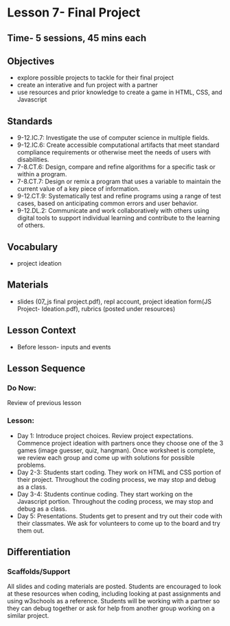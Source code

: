 # Lesson 7- Final Project
## Time- 5 sessions, 45 mins each

## Objectives
* explore possible projects to tackle for their final project
* create an interative and fun project with a partner
* use resources and prior knowledge to create a game in HTML, CSS, and Javascript

## Standards
* 9-12.IC.7: Investigate the use of computer science in multiple fields.
* 9-12.IC.6: Create accessible computational artifacts that meet standard compliance requirements or otherwise meet the needs of users with disabilities.
* 7-8.CT.6: Design, compare and refine algorithms for a specific task or within a program.
* 7-8.CT.7: Design or remix a program that uses a variable to maintain the current value of a key piece of information.
* 9-12.CT.9: Systematically test and refine programs using a range of test cases, based on anticipating common errors and user behavior.
* 9-12.DL.2: Communicate and work collaboratively with others using digital tools to support individual learning and contribute to the learning of others.

## Vocabulary
  * project ideation
  
## Materials
  * slides (07_js final project.pdf), repl account, project ideation form(JS Project- Ideation.pdf), rubrics (posted under resources)

## Lesson Context
* Before lesson- inputs and events

## Lesson Sequence
### Do Now:
Review of previous lesson
### Lesson:
* Day 1: Introduce project choices. Review project expectations. Commence project ideation with partners once they choose one of the 3 games (image guesser, quiz, hangman). Once worksheet is complete, we review each group and come up with solutions for possible problems.
* Day 2-3: Students start coding. They work on HTML and CSS portion of their project. Throughout the coding process, we may stop and debug as a class.
* Day 3-4: Students continue coding. They start working on the Javascript portion. Throughout the coding process, we may stop and debug as a class.
* Day 5: Presentations. Students get to present and try out their code with their classmates. We ask for volunteers to come up to the board and try them out.

## Differentiation
### Scaffolds/Support
All slides and coding materials are posted. Students are encouraged to look at these resources when coding, including looking at past assignments and using w3schools as a reference. Students will be working with a partner so they can debug together or ask for help from another group working on a similar project.
